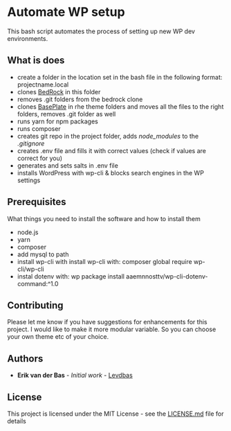 # Automate WP setup

This bash script automates the process of setting up new WP dev environments.

## What is does

* create a folder in the location set in the bash file in the following format: projectname.local
* clones [BedRock](http://www.dropwizard.io/1.0.2/docs/) in this folder
* removes .git folders from the bedrock clone
* clones [BasePlate](http://www.dropwizard.io/1.0.2/docs/) in rhe theme folders and moves all the files to the right folders, removes .git folder as well
* runs yarn for npm packages
* runs composer
* creates git repo in the project folder, adds *node_modules* to the *.gitignore*
* creates .env file and fills it with correct values (check if values are correct for you)
* generates and sets salts in .env file
* installs WordPress with wp-cli & blocks search engines in the WP settings

## Prerequisites

What things you need to install the software and how to install them

* node.js
* yarn
* composer
* add mysql to path
* install wp-cli with install wp-cli with: composer global require wp-cli/wp-cli
* instal dotenv with: wp package install aaemnnosttv/wp-cli-dotenv-command:^1.0

## Contributing

Please let me know if you have suggestions for enhancements for this project. I would like to make it more modular variable.
So you can choose your own theme etc of your choice.


## Authors

* **Erik van der Bas** - *Initial work* - [Levdbas](https://github.com/levdbas)


## License

This project is licensed under the MIT License - see the [LICENSE.md](LICENSE.md) file for details
